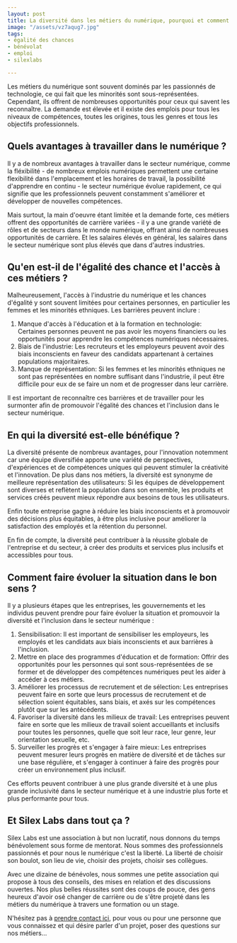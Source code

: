```yaml
---
layout: post
title: La diversité dans les métiers du numérique, pourquoi et comment ?
image: "/assets/vz7aqug7.jpg"
tags:
- égalité des chances
- bénévolat
- emploi
- silexlabs

---
```

Les métiers du numérique sont souvent dominés par les passionnés de technologie, ce qui fait que les minorités sont sous-représentées. Cependant, ils offrent de nombreuses opportunités pour ceux qui savent les reconnaître. La demande est élevée et il existe des emplois pour tous les niveaux de compétences, toutes les origines, tous les genres et tous les objectifs professionnels.

## Quels avantages à travailler dans le numérique ?

Il y a de nombreux avantages à travailler dans le secteur numérique, comme la fléxibilité - de nombreux emplois numériques permettent une certaine flexibilité dans l'emplacement et les horaires de travail, la possibilité d'apprendre en continu - le secteur numérique évolue rapidement, ce qui signifie que les professionnels peuvent constamment s'améliorer et développer de nouvelles compétences.

Mais surtout, la main d'oeuvre étant limitée et la demande forte, ces métiers offrent des opportunités de carrière variées - il y a une grande variété de rôles et de secteurs dans le monde numérique, offrant ainsi de nombreuses opportunités de carrière. Et les salaires élevés en général, les salaires dans le secteur numérique sont plus élevés que dans d'autres industries.

## Qu'en est-il de l'égalité des chance et l'accès à ces métiers ?

Malheureusement, l'accès à l'industrie du numérique et les chances d'égalité y sont souvent limitées pour certaines personnes, en particulier les femmes et les minorités ethniques. Les barrières peuvent inclure :

1. Manque d'accès à l'éducation et à la formation en technologie: Certaines personnes peuvent ne pas avoir les moyens financiers ou les opportunités pour apprendre les compétences numériques nécessaires.
2. Biais de l'industrie: Les recruteurs et les employeurs peuvent avoir des biais inconscients en faveur des candidats appartenant à certaines populations majoritaires.
3. Manque de représentation: Si les femmes et les minorités ethniques ne sont pas représentées en nombre suffisant dans l'industrie, il peut être difficile pour eux de se faire un nom et de progresser dans leur carrière.

Il est important de reconnaître ces barrières et de travailler pour les surmonter afin de promouvoir l'égalité des chances et l'inclusion dans le secteur numérique.

## En qui la diversité est-elle bénéfique ?

La diversité présente de nombreux avantages, pour l'innovation notemment car une équipe diversifiée apporte une variété de perspectives, d'expériences et de compétences uniques qui peuvent stimuler la créativité et l'innovation. De plus dans nos métiers, la diversité est synonyme de meilleure représentation des utilisateurs: Si les équipes de développement sont diverses et reflètent la population dans son ensemble, les produits et services créés peuvent mieux répondre aux besoins de tous les utilisateurs.

Enfin toute entreprise gagne à réduire les biais inconscients et à promouvoir des décisions plus équitables, à être plus inclusive pour améliorer la satisfaction des employés et la rétention du personnel.

En fin de compte, la diversité peut contribuer à la réussite globale de l'entreprise et du secteur, à créer des produits et services plus inclusifs et accessibles pour tous.

## Comment faire évoluer la situation dans le bon sens ?

Il y a plusieurs étapes que les entreprises, les gouvernements et les individus peuvent prendre pour faire évoluer la situation et promouvoir la diversité et l'inclusion dans le secteur numérique :

1. Sensibilisation: Il est important de sensibiliser les employeurs, les employés et les candidats aux biais inconscients et aux barrières à l'inclusion.
2. Mettre en place des programmes d'éducation et de formation: Offrir des opportunités pour les personnes qui sont sous-représentées de se former et de développer des compétences numériques peut les aider à accéder à ces métiers.
3. Améliorer les processus de recrutement et de sélection: Les entreprises peuvent faire en sorte que leurs processus de recrutement et de sélection soient équitables, sans biais, et axés sur les compétences plutôt que sur les antécédents.
4. Favoriser la diversité dans les milieux de travail: Les entreprises peuvent faire en sorte que les milieux de travail soient accueillants et inclusifs pour toutes les personnes, quelle que soit leur race, leur genre, leur orientation sexuelle, etc.
5. Surveiller les progrès et s'engager à faire mieux: Les entreprises peuvent mesurer leurs progrès en matière de diversité et de tâches sur une base régulière, et s'engager à continuer à faire des progrès pour créer un environnement plus inclusif.

Ces efforts peuvent contribuer à une plus grande diversité et à une plus grande inclusivité dans le secteur numérique et à une industrie plus forte et plus performante pour tous.

## Et Silex Labs dans tout ça ?

Silex Labs est une association à but non lucratif, nous donnons du temps bénévolement sous forme de mentorat. Nous sommes des professionnels passionnés et pour nous le numérique c'est la liberté. La liberté de choisir son boulot, son lieu de vie, choisir des projets, choisir ses collègues.

Avec une dizaine de bénévoles, nous sommes une petite association qui propose à tous des conseils, des mises en relation et des discussions ouvertes. Nos plus belles réussites sont des coups de pouce, des gens heureux d'avoir osé changer de carrière ou de s'être projeté dans les métiers du numérique à travers une formation ou un stage.

N'hésitez pas à [prendre contact ici](https://www.silexlabs.org/join/ "rejoindre silex labs"), pour vous ou pour une personne que vous connaissez et qui désire parler d'un projet, poser des questions sur nos métiers...